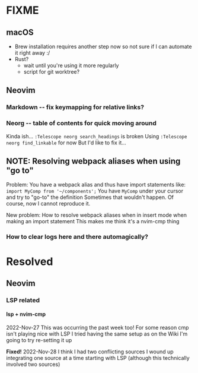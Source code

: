 # FIXME

## macOS
- Brew installation requires another step now so not sure if I can automate it right away :/
- Rust?
  - wait until you're using it more regularly
  - script for git worktree?

## Neovim
### Markdown -- fix <CR> keymapping for relative links?

### Neorg -- table of contents for quick moving around
Kinda ish...
`:Telescope neorg search_headings` is broken
Using `:Telescope neorg find_linkable` for now
But I'd like to fix it...

## NOTE: Resolving webpack aliases when using "go to"
Problem:
You have a webpack alias and thus have import statements like:
`import MyComp from '~/components';`
You have `MyComp` under your cursor and try to "go-to" the definition
Sometimes that wouldn't happen.
Of course, now I cannot reproduce it.

New problem:
How to resolve webpack aliases when in insert mode when making an import statement
This makes me think it's a nvim-cmp thing

### How to clear logs here and there automagically?


# Resolved
## Neovim

### LSP related
#### lsp + nvim-cmp
2022-Nov-27
This was occurring the past week too!
For some reason cmp isn't playing nice with LSP
I tried having the same setup as on the Wiki
I'm going to try re-setting it up

**Fixed!**
2022-Nov-28
I think I had two conflicting sources
I wound up integrating one source at a time starting with LSP
(although this technically involved two sources)
